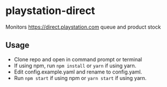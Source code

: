 # playstation-direct
Monitors https://direct.playstation.com queue and product stock

## Usage
- Clone repo and open in command prompt or terminal
- If using npm, run `npm install` or `yarn` if using yarn.
- Edit config.example.yaml and rename to config.yaml.
- Run `npm start` if using npm or `yarn start` if using yarn.
